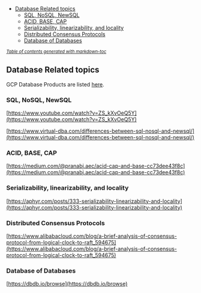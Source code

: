 - [Database Related topics](#database-related-topics)
  * [SQL, NoSQL, NewSQL](#sql--nosql--newsql)
  * [ACID, BASE, CAP](#acid--base--cap)
  * [Serializability, linearizability, and locality](#serializability--linearizability--and-locality)
  * [Distributed Consensus Protocols](#distributed-consensus-protocols)
  * [Database of Databases](#database-of-databases)

<small><i><a href='http://ecotrust-canada.github.io/markdown-toc/'>Table of contents generated with markdown-toc</a></i></small>


## Database Related topics

GCP Database Products are listed [here](https://cloud.google.com/products/databases).

### SQL, NoSQL, NewSQL

[https://www.youtube.com/watch?v=ZS_kXvOeQ5Y](https://www.youtube.com/watch?v=ZS_kXvOeQ5Y)

[https://www.virtual-dba.com/differences-between-sql-nosql-and-newsql/](https://www.virtual-dba.com/differences-between-sql-nosql-and-newsql/)


### ACID, BASE, CAP

[https://medium.com/@pranabj.aec/acid-cap-and-base-cc73dee43f8c](https://medium.com/@pranabj.aec/acid-cap-and-base-cc73dee43f8c)


### Serializability, linearizability, and locality

[https://aphyr.com/posts/333-serializability-linearizability-and-locality](https://aphyr.com/posts/333-serializability-linearizability-and-locality)


### Distributed Consensus Protocols

[https://www.alibabacloud.com/blog/a-brief-analysis-of-consensus-protocol-from-logical-clock-to-raft_594675](https://www.alibabacloud.com/blog/a-brief-analysis-of-consensus-protocol-from-logical-clock-to-raft_594675)


### Database of Databases

[https://dbdb.io/browse](https://dbdb.io/browse)

